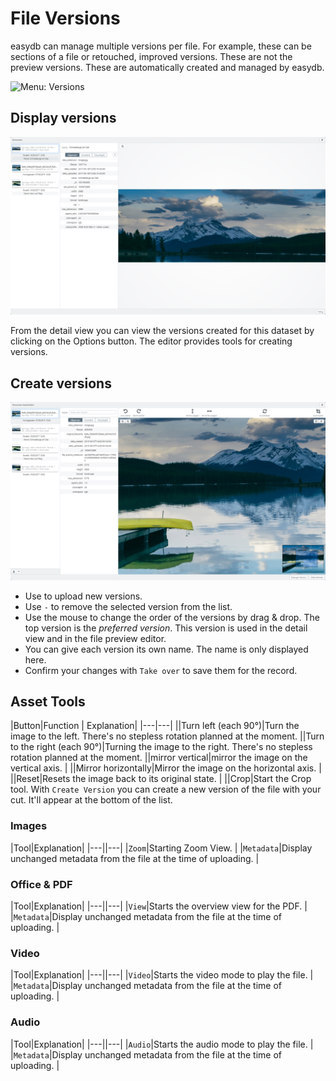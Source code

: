 # File Versions

easydb can manage multiple versions per file. For example, these can be sections of a file or retouched, improved versions. These are not the preview versions. These are automatically created and managed by easydb.

![Menu: Versions](../../../de/webfrontend/datamanagement/search/assetversions/versions_menu.png)



## Display versions

![Displaying Versions](versionen_detail.png)

From the detail view you can view the versions created for this dataset by clicking on the <i class="fa fa-ellipsis-v"></i> Options button. The editor provides tools for creating versions.

## Create versions

![Show versions with zoom enabled](versionen_editor.png)

* Use <i class="fa fa-upload"></i> to upload new versions.
* Use <code class="button">-</code> to remove the selected version from the list.
* Use the mouse to change the order of the versions by drag & drop. The top version is the *preferred version*. This version is used in the detail view and in the file preview editor.
* You can give each version its own name. The name is only displayed here.
* Confirm your changes with <code class="button">Take over</code> to save them for the record.

## Asset Tools

|Button|Function | Explanation|
|---|---|
|<i class="fa fa-rotate-left"></i>|Turn left (each 90°)|Turn the image to the left. There's no stepless rotation planned at the moment.
|<i class="fa fa-rotate-right"></i>|Turn to the right (each 90°)|Turning the image to the right. There's no stepless rotation planned at the moment.
|<i class="fa fa-arrows-v"></i>|mirror vertical|mirror the image on the vertical axis. |
|<i class="fa fa-arrows-h"></i>|Mirror horizontally|Mirror the image on the horizontal axis. |
|<i class="fa fa fa-refresh"></i>|Reset|Resets the image back to its original state. |
|<i class="fa fa-crop"></i>|Crop|Start the Crop tool. With <code class="button">Create Version</code> you can create a new version of the file with your cut. It'll appear at the bottom of the list.


### Images

|Tool|Explanation|
|---||---|
|<code class="button">Zoom</code>|Starting Zoom View. |
|<code class="button">Metadata</code>|Display unchanged metadata from the file at the time of uploading. |

### Office & PDF

|Tool|Explanation|
|---||---|
|<code class="button">View</code>|Starts the overview view for the PDF. |
|<code class="button">Metadata</code>|Display unchanged metadata from the file at the time of uploading. |

### Video

|Tool|Explanation|
|---||---|
|<code class="button">Video</code>|Starts the video mode to play the file. |
|<code class="button">Metadata</code>|Display unchanged metadata from the file at the time of uploading. |

### Audio

|Tool|Explanation|
|---||---|
|<code class="button">Audio</code>|Starts the audio mode to play the file. |
|<code class="button">Metadata</code>|Display unchanged metadata from the file at the time of uploading. |

